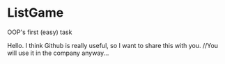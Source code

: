 # ListGame
OOP's first (easy) task

Hello. 
I think Github is really useful, so I want to share this with you.
//You will use it in the company anyway...